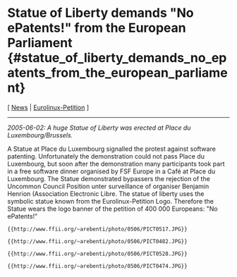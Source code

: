# Statue of Liberty demands \"No ePatents!\" from the European Parliament {#statue_of_liberty_demands_no_epatents_from_the_european_parliament}

\[ [ News](SwpatcninoEn "wikilink") \|
[Eurolinux-Petition](http://petition.eurolinux.org "wikilink") \]

------------------------------------------------------------------------

*2005-06-02: A huge Statue of Liberty was erected at Place du
Luxembourg/Brussels.*

A Statue at Place du Luxembourg signalled the protest against software
patenting. Unfortunately the demonstration could not pass Place du
Luxembourg, but soon after the demonstration many participants took part
in a free software dinner organised by FSF Europe in a Café at Place du
Luxembourg. The Statue demonstrated bypassers the rejection of the
Uncommon Council Position unter surveillance of organiser Benjamin
Henrion (Association Electronic Libre. The statue of liberty uses the
symbolic statue known from the Eurolinux-Petition Logo. Therefore the
Statue wears the logo banner of the petition of 400 000 Europeans: \"No
ePatents!\"

```{=mediawiki}
{{http://www.ffii.org/~arebenti/photo/0506/PICT0517.JPG}}
```
```{=mediawiki}
{{http://www.ffii.org/~arebenti/photo/0506/PICT0482.JPG}}
```
```{=mediawiki}
{{http://www.ffii.org/~arebenti/photo/0506/PICT0528.JPG}}
```
```{=mediawiki}
{{http://www.ffii.org/~arebenti/photo/0506/PICT0474.JPG}}
```
